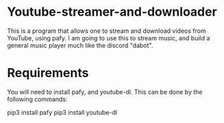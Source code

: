 # Youtube-streamer-and-downloader
This is a program that allows one to stream and download videos from YouTube, using pafy. I am going to use this to stream music, and build a general music player much like the discord "dabot".

# Requirements
You will need to install pafy, and youtube-dl. This can be done by the following commands:

pip3 install pafy
pip3 install youtube-dl
